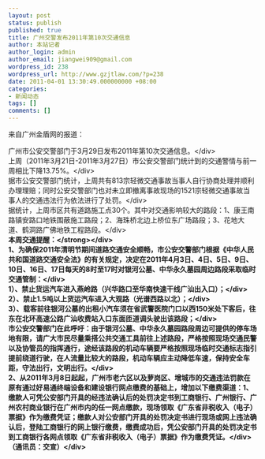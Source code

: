 ```yaml
---
layout: post
status: publish
published: true
title: 广州交警发布2011年第10次交通信息
author: 本站记者
author_login: admin
author_email: jiangwei909@gmail.com
wordpress_id: 238
wordpress_url: http://www.gzjtlaw.com/?p=238
date: 2011-04-01 13:30:49.000000000 +08:00
categories:
- 新闻动态
tags: []
comments: []
---
```

来自广州金盾网的报道：
<div>广州市公安交警部门于3月29日发布2011年第10次交通信息。<&#47;div>
<div>上周（2011年3月21日-2011年3月27日）市公安交警部门统计到的交通警情与前一周相比下降13.75%。<&#47;div>
<div>据市公安交警部门统计，上周共有813宗轻微交通事故当事人自行协商处理并顺利办理理赔；同时公安交警部门也对未立即撤离事故现场的1521宗轻微交通事故当事人的交通违法行为依法进行了处罚。<&#47;div>
<div>据统计，上周市区共有道路施工点30个。其中对交通影响较大的路段：1、康王南路镇安路口地铁围蔽施工路段；2、海珠桥北边上桥位东广场路段；3、花地大道、鹤洞路广佛地铁工程路段。<&#47;div>
<div><strong>本周交通提醒：<&#47;strong><&#47;div>
<div>1、为确保2011年清明节期间道路交通安全顺畅，市公安交警部门根据《中华人民共和国道路交通安全法》的有关规定，决定在2011年4月3日、4日、5日、9日、10日、16日、17日每天的8时至17时对银河公墓、中华永久墓园周边路段采取临时交通管制：<&#47;div>
<div>1）、禁止货运汽车进入燕岭路（兴华路口至华南快速干线广汕出入口）；<&#47;div>
<div>2）、禁止1.5吨以上货运汽车进入大观路（光谱西路以北）；<&#47;div>
<div>3）、载客前往银河公墓的出租小汽车须在省武警医院门口以西150米处下客后，往东在北环高速公路广汕收费站入口东面匝道调头驶出该路段；<&#47;div>
<div>市公安交警部门在此呼吁：由于银河公墓、中华永久墓园路段周边可提供的停车场地有限，请广大市民尽量乘搭公共交通工具前往上述路段，严格按照现场交通民警以及协管员的指挥通行，途经该路段的机动车辆要严格按照现场临时交通标志指引提前绕道行驶，在人流量比较大的路段，机动车辆应主动降低车速，保持安全车距，守法出行，文明出行。<&#47;div>
<div>2、从2011年3月8日起起，广州市老六区以及萝岗区、增城市的交通违法罚款在原有通过好易通终端设备和建设银行网点缴费的基础上，增加以下缴费渠道：1、缴款人可凭公安部门开具的经违法确认后的处罚决定书到工商银行、广州银行、广州农村商业银行在广州市内的任一网点缴款，现场领取《广东省非税收入（电子）票据》作为缴费凭证；缴款人对公安部门开具的处罚决定书进行现场或网上违法确认后，登陆工商银行的网上银行缴费，缴费成功后，凭公安部门开具的处罚决定书到工商银行各网点领取《广东省非税收入（电子）票据》作为缴费凭证。<&#47;div>
<div>（通讯员：交宣）<&#47;div>
